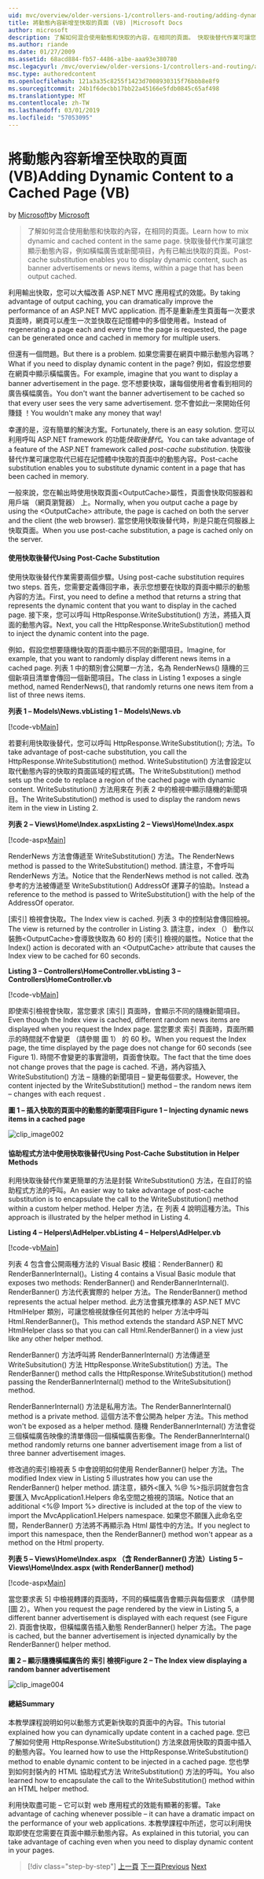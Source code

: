 ```yaml
---
uid: mvc/overview/older-versions-1/controllers-and-routing/adding-dynamic-content-to-a-cached-page-vb
title: 將動態內容新增至快取的頁面 (VB) |Microsoft Docs
author: microsoft
description: 了解如何混合使用動態和快取的內容，在相同的頁面。 快取後替代作業可讓您顯示橫幅廣告 o 之類的動態內容...
ms.author: riande
ms.date: 01/27/2009
ms.assetid: 68acd884-fb57-4486-a1be-aaa93e380780
msc.legacyurl: /mvc/overview/older-versions-1/controllers-and-routing/adding-dynamic-content-to-a-cached-page-vb
msc.type: authoredcontent
ms.openlocfilehash: 121a3a35c8255f1423d7008930315f76bbb8e8f9
ms.sourcegitcommit: 24b1f6decbb17bb22a45166e5fdb0845c65af498
ms.translationtype: MT
ms.contentlocale: zh-TW
ms.lasthandoff: 03/01/2019
ms.locfileid: "57053095"
---
```

<a name="adding-dynamic-content-to-a-cached-page-vb"></a><span data-ttu-id="0c878-104">將動態內容新增至快取的頁面 (VB)</span><span class="sxs-lookup"><span data-stu-id="0c878-104">Adding Dynamic Content to a Cached Page (VB)</span></span>
====================
<span data-ttu-id="0c878-105">by [Microsoft](https://github.com/microsoft)</span><span class="sxs-lookup"><span data-stu-id="0c878-105">by [Microsoft](https://github.com/microsoft)</span></span>

> <span data-ttu-id="0c878-106">了解如何混合使用動態和快取的內容，在相同的頁面。</span><span class="sxs-lookup"><span data-stu-id="0c878-106">Learn how to mix dynamic and cached content in the same page.</span></span> <span data-ttu-id="0c878-107">快取後替代作業可讓您顯示動態內容，例如橫幅廣告或新聞項目，內有已輸出快取的頁面。</span><span class="sxs-lookup"><span data-stu-id="0c878-107">Post-cache substitution enables you to display dynamic content, such as banner advertisements or news items, within a page that has been output cached.</span></span>


<span data-ttu-id="0c878-108">利用輸出快取，您可以大幅改善 ASP.NET MVC 應用程式的效能。</span><span class="sxs-lookup"><span data-stu-id="0c878-108">By taking advantage of output caching, you can dramatically improve the performance of an ASP.NET MVC application.</span></span> <span data-ttu-id="0c878-109">而不是重新產生頁面每一次要求頁面時，網頁可以產生一次並快取在記憶體中的多個使用者。</span><span class="sxs-lookup"><span data-stu-id="0c878-109">Instead of regenerating a page each and every time the page is requested, the page can be generated once and cached in memory for multiple users.</span></span>

<span data-ttu-id="0c878-110">但還有一個問題。</span><span class="sxs-lookup"><span data-stu-id="0c878-110">But there is a problem.</span></span> <span data-ttu-id="0c878-111">如果您需要在網頁中顯示動態內容嗎？</span><span class="sxs-lookup"><span data-stu-id="0c878-111">What if you need to display dynamic content in the page?</span></span> <span data-ttu-id="0c878-112">例如，假設您想要在網頁中顯示橫幅廣告。</span><span class="sxs-lookup"><span data-stu-id="0c878-112">For example, imagine that you want to display a banner advertisement in the page.</span></span> <span data-ttu-id="0c878-113">您不想要快取，讓每個使用者會看到相同的廣告橫幅廣告。</span><span class="sxs-lookup"><span data-stu-id="0c878-113">You don't want the banner advertisement to be cached so that every user sees the very same advertisement.</span></span> <span data-ttu-id="0c878-114">您不會如此一來開始任何賺錢 ！</span><span class="sxs-lookup"><span data-stu-id="0c878-114">You wouldn't make any money that way!</span></span>

<span data-ttu-id="0c878-115">幸運的是，沒有簡單的解決方案。</span><span class="sxs-lookup"><span data-stu-id="0c878-115">Fortunately, there is an easy solution.</span></span> <span data-ttu-id="0c878-116">您可以利用呼叫 ASP.NET framework 的功能*快取後替代*。</span><span class="sxs-lookup"><span data-stu-id="0c878-116">You can take advantage of a feature of the ASP.NET framework called *post-cache substitution*.</span></span> <span data-ttu-id="0c878-117">快取後替代作業可讓您取代已經在記憶體中快取的頁面中的動態內容。</span><span class="sxs-lookup"><span data-stu-id="0c878-117">Post-cache substitution enables you to substitute dynamic content in a page that has been cached in memory.</span></span>


<span data-ttu-id="0c878-118">一般來說，您在輸出時使用快取頁面&lt;OutputCache&gt;屬性，頁面會快取伺服器和用戶端 （網頁瀏覽器） 上。</span><span class="sxs-lookup"><span data-stu-id="0c878-118">Normally, when you output cache a page by using the &lt;OutputCache&gt; attribute, the page is cached on both the server and the client (the web browser).</span></span> <span data-ttu-id="0c878-119">當您使用快取後替代時，則是只能在伺服器上快取頁面。</span><span class="sxs-lookup"><span data-stu-id="0c878-119">When you use post-cache substitution, a page is cached only on the server.</span></span>


#### <a name="using-post-cache-substitution"></a><span data-ttu-id="0c878-120">使用快取後替代</span><span class="sxs-lookup"><span data-stu-id="0c878-120">Using Post-Cache Substitution</span></span>

<span data-ttu-id="0c878-121">使用快取後替代作業需要兩個步驟。</span><span class="sxs-lookup"><span data-stu-id="0c878-121">Using post-cache substitution requires two steps.</span></span> <span data-ttu-id="0c878-122">首先，您需要定義傳回字串，表示您想要在快取的頁面中顯示的動態內容的方法。</span><span class="sxs-lookup"><span data-stu-id="0c878-122">First, you need to define a method that returns a string that represents the dynamic content that you want to display in the cached page.</span></span> <span data-ttu-id="0c878-123">接下來，您可以呼叫 HttpResponse.WriteSubstitution() 方法，將插入頁面的動態內容。</span><span class="sxs-lookup"><span data-stu-id="0c878-123">Next, you call the HttpResponse.WriteSubstitution() method to inject the dynamic content into the page.</span></span>

<span data-ttu-id="0c878-124">例如，假設您想要隨機快取的頁面中顯示不同的新聞項目。</span><span class="sxs-lookup"><span data-stu-id="0c878-124">Imagine, for example, that you want to randomly display different news items in a cached page.</span></span> <span data-ttu-id="0c878-125">列表 1 中的類別會公開單一方法，名為 RenderNews() 隨機的三個新項目清單會傳回一個新聞項目。</span><span class="sxs-lookup"><span data-stu-id="0c878-125">The class in Listing 1 exposes a single method, named RenderNews(), that randomly returns one news item from a list of three news items.</span></span>

<span data-ttu-id="0c878-126">**列表 1 – Models\News.vb**</span><span class="sxs-lookup"><span data-stu-id="0c878-126">**Listing 1 – Models\News.vb**</span></span>

[!code-vb[Main](adding-dynamic-content-to-a-cached-page-vb/samples/sample1.vb)]

<span data-ttu-id="0c878-127">若要利用快取後替代，您可以呼叫 HttpResponse.WriteSubstitution(); 方法。</span><span class="sxs-lookup"><span data-stu-id="0c878-127">To take advantage of post-cache substitution, you call the HttpResponse.WriteSubstitution() method.</span></span> <span data-ttu-id="0c878-128">WriteSubstitution() 方法會設定以取代動態內容的快取的頁面區域的程式碼。</span><span class="sxs-lookup"><span data-stu-id="0c878-128">The WriteSubstitution() method sets up the code to replace a region of the cached page with dynamic content.</span></span> <span data-ttu-id="0c878-129">WriteSubstitution() 方法用來在 列表 2 中的檢視中顯示隨機的新聞項目。</span><span class="sxs-lookup"><span data-stu-id="0c878-129">The WriteSubstitution() method is used to display the random news item in the view in Listing 2.</span></span>

<span data-ttu-id="0c878-130">**列表 2 – Views\Home\Index.aspx**</span><span class="sxs-lookup"><span data-stu-id="0c878-130">**Listing 2 – Views\Home\Index.aspx**</span></span>

[!code-aspx[Main](adding-dynamic-content-to-a-cached-page-vb/samples/sample2.aspx)]

<span data-ttu-id="0c878-131">RenderNews 方法會傳遞至 WriteSubstitution() 方法。</span><span class="sxs-lookup"><span data-stu-id="0c878-131">The RenderNews method is passed to the WriteSubstitution() method.</span></span> <span data-ttu-id="0c878-132">請注意，不會呼叫 RenderNews 方法。</span><span class="sxs-lookup"><span data-stu-id="0c878-132">Notice that the RenderNews method is not called.</span></span> <span data-ttu-id="0c878-133">改為參考的方法被傳遞至 WriteSubstitution() AddressOf 運算子的協助。</span><span class="sxs-lookup"><span data-stu-id="0c878-133">Instead a reference to the method is passed to WriteSubstitution() with the help of the AddressOf operator.</span></span>

<span data-ttu-id="0c878-134">[索引] 檢視會快取。</span><span class="sxs-lookup"><span data-stu-id="0c878-134">The Index view is cached.</span></span> <span data-ttu-id="0c878-135">列表 3 中的控制站會傳回檢視。</span><span class="sxs-lookup"><span data-stu-id="0c878-135">The view is returned by the controller in Listing 3.</span></span> <span data-ttu-id="0c878-136">請注意，index （） 動作以裝飾&lt;OutputCache&gt;會導致快取為 60 秒的 [索引] 檢視的屬性。</span><span class="sxs-lookup"><span data-stu-id="0c878-136">Notice that the Index() action is decorated with an &lt;OutputCache&gt; attribute that causes the Index view to be cached for 60 seconds.</span></span>

<span data-ttu-id="0c878-137">**Listing 3 – Controllers\HomeController.vb**</span><span class="sxs-lookup"><span data-stu-id="0c878-137">**Listing 3 – Controllers\HomeController.vb**</span></span>

[!code-vb[Main](adding-dynamic-content-to-a-cached-page-vb/samples/sample3.vb)]

<span data-ttu-id="0c878-138">即使索引檢視會快取，當您要求 [索引] 頁面時，會顯示不同的隨機新聞項目。</span><span class="sxs-lookup"><span data-stu-id="0c878-138">Even though the Index view is cached, different random news items are displayed when you request the Index page.</span></span> <span data-ttu-id="0c878-139">當您要求 索引 頁面時，頁面所顯示的時間就不會變更 （請參閱 圖 1） 的 60 秒。</span><span class="sxs-lookup"><span data-stu-id="0c878-139">When you request the Index page, the time displayed by the page does not change for 60 seconds (see Figure 1).</span></span> <span data-ttu-id="0c878-140">時間不會變更的事實證明，頁面會快取。</span><span class="sxs-lookup"><span data-stu-id="0c878-140">The fact that the time does not change proves that the page is cached.</span></span> <span data-ttu-id="0c878-141">不過，將內容插入 WriteSubstitution() 方法 – 隨機的新聞項目 – 變更每個要求。</span><span class="sxs-lookup"><span data-stu-id="0c878-141">However, the content injected by the WriteSubstitution() method – the random news item – changes with each request .</span></span>

<span data-ttu-id="0c878-142">**圖 1 – 插入快取的頁面中的動態的新聞項目**</span><span class="sxs-lookup"><span data-stu-id="0c878-142">**Figure 1 – Injecting dynamic news items in a cached page**</span></span>

![clip_image002](adding-dynamic-content-to-a-cached-page-vb/_static/image1.jpg)

#### <a name="using-post-cache-substitution-in-helper-methods"></a><span data-ttu-id="0c878-144">協助程式方法中使用快取後替代</span><span class="sxs-lookup"><span data-stu-id="0c878-144">Using Post-Cache Substitution in Helper Methods</span></span>

<span data-ttu-id="0c878-145">利用快取後替代作業更簡單的方法是封裝 WriteSubstitution() 方法，在自訂的協助程式方法的呼叫。</span><span class="sxs-lookup"><span data-stu-id="0c878-145">An easier way to take advantage of post-cache substitution is to encapsulate the call to the WriteSubstitution() method within a custom helper method.</span></span> <span data-ttu-id="0c878-146">Helper 方法，在 列表 4 說明這種方法。</span><span class="sxs-lookup"><span data-stu-id="0c878-146">This approach is illustrated by the helper method in Listing 4.</span></span>

<span data-ttu-id="0c878-147">**Listing 4 – Helpers\AdHelper.vb**</span><span class="sxs-lookup"><span data-stu-id="0c878-147">**Listing 4 – Helpers\AdHelper.vb**</span></span>

[!code-vb[Main](adding-dynamic-content-to-a-cached-page-vb/samples/sample4.vb)]

<span data-ttu-id="0c878-148">列表 4 包含會公開兩種方法的 Visual Basic 模組：RenderBanner() 和 RenderBannerInternal()。</span><span class="sxs-lookup"><span data-stu-id="0c878-148">Listing 4 contains a Visual Basic module that exposes two methods: RenderBanner() and RenderBannerInternal().</span></span> <span data-ttu-id="0c878-149">RenderBanner() 方法代表實際的 helper 方法。</span><span class="sxs-lookup"><span data-stu-id="0c878-149">The RenderBanner() method represents the actual helper method.</span></span> <span data-ttu-id="0c878-150">此方法會擴充標準的 ASP.NET MVC HtmlHelper 類別，可讓您檢視就像任何其他的 helper 方法中呼叫 Html.RenderBanner()。</span><span class="sxs-lookup"><span data-stu-id="0c878-150">This method extends the standard ASP.NET MVC HtmlHelper class so that you can call Html.RenderBanner() in a view just like any other helper method.</span></span>

<span data-ttu-id="0c878-151">RenderBanner() 方法呼叫將 RenderBannerInternal() 方法傳遞至 WriteSubsitution() 方法 HttpResponse.WriteSubstitution() 方法。</span><span class="sxs-lookup"><span data-stu-id="0c878-151">The RenderBanner() method calls the HttpResponse.WriteSubstitution() method passing the RenderBannerInternal() method to the WriteSubsitution() method.</span></span>

<span data-ttu-id="0c878-152">RenderBannerInternal() 方法是私用方法。</span><span class="sxs-lookup"><span data-stu-id="0c878-152">The RenderBannerInternal() method is a private method.</span></span> <span data-ttu-id="0c878-153">這個方法不會公開為 helper 方法。</span><span class="sxs-lookup"><span data-stu-id="0c878-153">This method won't be exposed as a helper method.</span></span> <span data-ttu-id="0c878-154">隨機 RenderBannerInternal() 方法會從三個橫幅廣告映像的清單傳回一個橫幅廣告影像。</span><span class="sxs-lookup"><span data-stu-id="0c878-154">The RenderBannerInternal() method randomly returns one banner advertisement image from a list of three banner advertisement images.</span></span>

<span data-ttu-id="0c878-155">修改過的索引檢視表 5 中會說明如何使用 RenderBanner() helper 方法。</span><span class="sxs-lookup"><span data-stu-id="0c878-155">The modified Index view in Listing 5 illustrates how you can use the RenderBanner() helper method.</span></span> <span data-ttu-id="0c878-156">請注意，額外&lt;匯入 %@ %&gt;指示詞就會包含要匯入 MvcApplication1.Helpers 命名空間之檢視的頂端。</span><span class="sxs-lookup"><span data-stu-id="0c878-156">Notice that an additional &lt;%@ Import %&gt; directive is included at the top of the view to import the MvcApplication1.Helpers namespace.</span></span> <span data-ttu-id="0c878-157">如果您不願匯入此命名空間，RenderBanner() 方法將不再顯示為 Html 屬性中的方法。</span><span class="sxs-lookup"><span data-stu-id="0c878-157">If you neglect to import this namespace, then the RenderBanner() method won't appear as a method on the Html property.</span></span>

<span data-ttu-id="0c878-158">**列表 5 – Views\Home\Index.aspx （含 RenderBanner() 方法）**</span><span class="sxs-lookup"><span data-stu-id="0c878-158">**Listing 5 – Views\Home\Index.aspx (with RenderBanner() method)**</span></span>

[!code-aspx[Main](adding-dynamic-content-to-a-cached-page-vb/samples/sample5.aspx)]

<span data-ttu-id="0c878-159">當您要求表 5] 中檢視轉譯的頁面時，不同的橫幅廣告會顯示與每個要求 （請參閱 [圖 2）。</span><span class="sxs-lookup"><span data-stu-id="0c878-159">When you request the page rendered by the view in Listing 5, a different banner advertisement is displayed with each request (see Figure 2).</span></span> <span data-ttu-id="0c878-160">頁面會快取，但橫幅廣告插入動態 RenderBanner() helper 方法。</span><span class="sxs-lookup"><span data-stu-id="0c878-160">The page is cached, but the banner advertisement is injected dynamically by the RenderBanner() helper method.</span></span>

<span data-ttu-id="0c878-161">**圖 2 – 顯示隨機橫幅廣告的 索引 檢視**</span><span class="sxs-lookup"><span data-stu-id="0c878-161">**Figure 2 – The Index view displaying a random banner advertisement**</span></span>

![clip_image004](adding-dynamic-content-to-a-cached-page-vb/_static/image2.jpg)

#### <a name="summary"></a><span data-ttu-id="0c878-163">總結</span><span class="sxs-lookup"><span data-stu-id="0c878-163">Summary</span></span>

<span data-ttu-id="0c878-164">本教學課程說明如何以動態方式更新快取的頁面中的內容。</span><span class="sxs-lookup"><span data-stu-id="0c878-164">This tutorial explained how you can dynamically update content in a cached page.</span></span> <span data-ttu-id="0c878-165">您已了解如何使用 HttpResponse.WriteSubstitution() 方法來啟用快取的頁面中插入的動態內容。</span><span class="sxs-lookup"><span data-stu-id="0c878-165">You learned how to use the HttpResponse.WriteSubstitution() method to enable dynamic content to be injected in a cached page.</span></span> <span data-ttu-id="0c878-166">您也學到如何封裝內的 HTML 協助程式方法 WriteSubstitution() 方法的呼叫。</span><span class="sxs-lookup"><span data-stu-id="0c878-166">You also learned how to encapsulate the call to the WriteSubstitution() method within an HTML helper method.</span></span>

<span data-ttu-id="0c878-167">利用快取盡可能 – 它可以對 web 應用程式的效能有顯著的影響。</span><span class="sxs-lookup"><span data-stu-id="0c878-167">Take advantage of caching whenever possible – it can have a dramatic impact on the performance of your web applications.</span></span> <span data-ttu-id="0c878-168">本教學課程中所述，您可以利用快取即使在您需要在頁面中顯示動態內容。</span><span class="sxs-lookup"><span data-stu-id="0c878-168">As explained in this tutorial, you can take advantage of caching even when you need to display dynamic content in your pages.</span></span>

> [!div class="step-by-step"]
> <span data-ttu-id="0c878-169">[上一頁](improving-performance-with-output-caching-vb.md)
> [下一頁](creating-a-controller-vb.md)</span><span class="sxs-lookup"><span data-stu-id="0c878-169">[Previous](improving-performance-with-output-caching-vb.md)
[Next](creating-a-controller-vb.md)</span></span>
